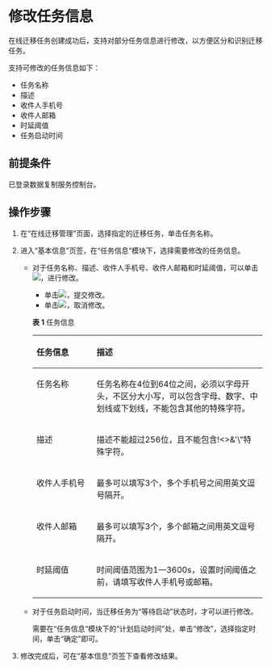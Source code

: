# 修改任务信息<a name="drs_04_0006"></a>

在线迁移任务创建成功后，支持对部分任务信息进行修改，以方便区分和识别迁移任务。

支持可修改的任务信息如下：

-   任务名称
-   描述
-   收件人手机号
-   收件人邮箱
-   时延阈值
-   任务启动时间

## 前提条件<a name="section16256919193311"></a>

已登录数据复制服务控制台。

## 操作步骤<a name="section94001015141112"></a>

1.  在“在线迁移管理”页面，选择指定的迁移任务，单击任务名称。
2.  进入“基本信息”页签，在“任务信息“模块下，选择需要修改的任务信息。
    -   对于任务名称、描述、收件人手机号、收件人邮箱和时延阈值，可以单击![](figures/kwx318612-GAUSS-DBaaS-image-71b3f418-b0b2-4306-9c75-bb4bae6c3f33.png)，进行修改。

        -   单击![](figures/kwx318612-GAUSS-DBaaS-image-a3c7a6c3-7516-4c36-890d-6898edfe2ca9.png)，提交修改。
        -   单击![](figures/kwx318612-GAUSS-DBaaS-image-19240b98-7879-4974-9a25-c7c1072f8abf.png)，取消修改。

        **表 1**  任务信息

        <a name="table11403142202410"></a>
        <table><thead align="left"><tr id="row17404132212417"><th class="cellrowborder" valign="top" width="26.13%" id="mcps1.2.3.1.1"><p id="p15404192292420"><a name="p15404192292420"></a><a name="p15404192292420"></a><strong id="b207474522416"><a name="b207474522416"></a><a name="b207474522416"></a>任务信息</strong></p>
        </th>
        <th class="cellrowborder" valign="top" width="73.87%" id="mcps1.2.3.1.2"><p id="p7404622142417"><a name="p7404622142417"></a><a name="p7404622142417"></a><strong id="b20781545102415"><a name="b20781545102415"></a><a name="b20781545102415"></a>描述</strong></p>
        </th>
        </tr>
        </thead>
        <tbody><tr id="row240412227241"><td class="cellrowborder" valign="top" width="26.13%" headers="mcps1.2.3.1.1 "><p id="p13404152215245"><a name="p13404152215245"></a><a name="p13404152215245"></a>任务名称</p>
        </td>
        <td class="cellrowborder" valign="top" width="73.87%" headers="mcps1.2.3.1.2 "><p id="p62281730204420"><a name="p62281730204420"></a><a name="p62281730204420"></a>任务名称在4位到64位之间，必须以字母开头，不区分大小写，可以包含字母、数字、中划线或下划线，不能包含其他的特殊字符。</p>
        </td>
        </tr>
        <tr id="row1140412223241"><td class="cellrowborder" valign="top" width="26.13%" headers="mcps1.2.3.1.1 "><p id="p0404182232414"><a name="p0404182232414"></a><a name="p0404182232414"></a>描述</p>
        </td>
        <td class="cellrowborder" valign="top" width="73.87%" headers="mcps1.2.3.1.2 "><p id="p18404172252412"><a name="p18404172252412"></a><a name="p18404172252412"></a>描述不能超过256位，且不能包含!&lt;&gt;&amp;'\"特殊字符。</p>
        </td>
        </tr>
        <tr id="row16404112282416"><td class="cellrowborder" valign="top" width="26.13%" headers="mcps1.2.3.1.1 "><p id="p18404152219244"><a name="p18404152219244"></a><a name="p18404152219244"></a>收件人手机号</p>
        </td>
        <td class="cellrowborder" valign="top" width="73.87%" headers="mcps1.2.3.1.2 "><p id="p114041422152418"><a name="p114041422152418"></a><a name="p114041422152418"></a>最多可以填写3个，多个手机号之间用英文逗号隔开。</p>
        </td>
        </tr>
        <tr id="row184041322152413"><td class="cellrowborder" valign="top" width="26.13%" headers="mcps1.2.3.1.1 "><p id="p94049222242"><a name="p94049222242"></a><a name="p94049222242"></a>收件人邮箱</p>
        </td>
        <td class="cellrowborder" valign="top" width="73.87%" headers="mcps1.2.3.1.2 "><p id="p1640462212247"><a name="p1640462212247"></a><a name="p1640462212247"></a>最多可以填写3个，多个邮箱之间用英文逗号隔开。</p>
        </td>
        </tr>
        <tr id="row15831638112515"><td class="cellrowborder" valign="top" width="26.13%" headers="mcps1.2.3.1.1 "><p id="p16584638172511"><a name="p16584638172511"></a><a name="p16584638172511"></a>时延阈值</p>
        </td>
        <td class="cellrowborder" valign="top" width="73.87%" headers="mcps1.2.3.1.2 "><p id="p5584838202518"><a name="p5584838202518"></a><a name="p5584838202518"></a>时间阈值范围为1—3600s，设置时间阈值之前，请填写收件人手机号或邮箱。</p>
        </td>
        </tr>
        </tbody>
        </table>

    -   对于任务启动时间，当迁移任务为“等待启动”状态时，才可以进行修改。

        需要在“任务信息“模块下的“计划启动时间”处，单击“修改”，选择指定时间，单击“确定”即可。


3.  修改完成后，可在“基本信息”页签下查看修改结果。

